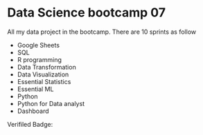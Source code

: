 # Data Science bootcamp 07

All my data project in the bootcamp. There are 10 sprints as follow
- Google Sheets
- SQL
- R programming
- Data Transformation
- Data Visualization
- Essential Statistics
- Essential ML
- Python
- Python for Data analyst
- Dashboard


Verifiled Badge:
